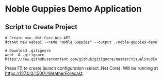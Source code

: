 # Noble Guppies Demo Application

## Script to Create Project

```
# Create new .Net Core Wep API
dotnet new webapi --name "Noble Guppies" --output ./noble-guppies-demo

# Download .gitignore
wget -O .gitignore https://raw.githubusercontent.com/github/gitignore/master/VisualStudio.gitignore
```

Press F5 to create launch configuration (select .Net Core).  Will be running at https://127.0.0.1:5001/WeatherForecast.
